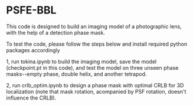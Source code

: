 # PSFE-BBL
This code is designed to build an imaging model of a photographic lens, with the help of a detection phase mask.

To test the code, please follow the steps below and install required python packages accordingly 

1, run tokina.ipynb to build the imaging model, save the model (checkpoint.pt in this code), and test the model on three unseen phase masks--empty phase, double helix, and another tetrapod.

2, run crlb_optim.ipynb to design a phase mask with optimal CRLB for 3D localization (note that mask rotation, acompanied by PSF rotation, doesn't influence the CRLB).
